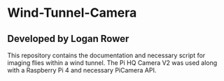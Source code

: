 # Wind-Tunnel-Camera
## Developed by Logan Rower
This repository contains the documentation and necessary script for imaging flies within a wind tunnel. The Pi HQ Camera V2 was used along with a Raspberry Pi 4 and necessary PiCamera API.

